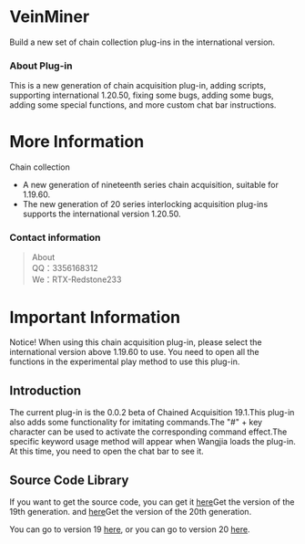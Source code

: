 # VeinMiner
Build a new set of chain collection plug-ins in the international version.

### About Plug-in
This is a new generation of chain acquisition plug-in, adding scripts, supporting international 1.20.50, fixing some bugs, adding some bugs, adding some special functions, and more custom chat bar instructions.

# More Information
Chain collection
- A new generation of nineteenth series chain acquisition, suitable for 1.19.60.
- The new generation of 20 series interlocking acquisition plug-ins supports the international version 1.20.50.

### Contact information
>About <br>
QQ：3356168312 <br>
We：RTX-Redstone233

# Important Information
Notice! When using this chain acquisition plug-in, please select the international version above 1.19.60 to use. You need to open all the functions in the experimental play method to use this plug-in.

## Introduction
The current plug-in is the 0.0.2 beta of Chained Acquisition 19.1.This plug-in also adds some functionality for imitating commands.The "#" + key character can be used to activate the corresponding command effect.The specific keyword usage method will appear when Wangjia loads the plug-in. At this time, you need to open the chat bar to see it.

## Source Code Library
If you want to get the source code, you can get it [here](https://github.com/Redstone2337200/VeinMiner/tree/V19)Get the version of the 19th generation. and [here](https://github.com/Redstone2337200/VeinMiner/tree/v20)Get the version of the 20th generation.
<div>You can go to version 19 <a href="https://github.com/Redstone2337200/VeinMiner/tree/V19">here</a>, or you can go to version 20 <a href="https://github.com/Redstone2337200/VeinMiner/tree/v20">here</a>.</div>
